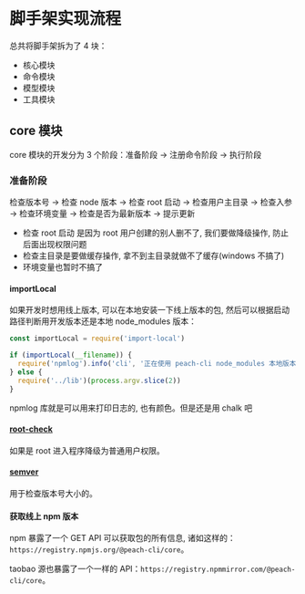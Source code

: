 # 脚手架实现流程

总共将脚手架拆为了 4 块：

- 核心模块
- 命令模块
- 模型模块
- 工具模块

## core 模块

core 模块的开发分为 3 个阶段：准备阶段 -> 注册命令阶段 -> 执行阶段

### 准备阶段

检查版本号 -> 检查 node 版本 -> 检查 root 启动 -> 检查用户主目录 -> 检查入参 -> 检查环境变量 -> 检查是否为最新版本 -> 提示更新

- 检查 root 启动 是因为 root 用户创建的别人删不了, 我们要做降级操作, 防止后面出现权限问题
- 检查主目录是要做缓存操作, 拿不到主目录就做不了缓存(windows 不搞了)
- 环境变量也暂时不搞了

#### importLocal

如果开发时想用线上版本, 可以在本地安装一下线上版本的包, 然后可以根据启动路径判断用开发版本还是本地 node_modules 版本：

```js
const importLocal = require('import-local')

if (importLocal(__filename)) {
  require('npmlog').info('cli', '正在使用 peach-cli node_modules 本地版本')
} else {
  require('../lib')(process.argv.slice(2))
}
```

npmlog 库就是可以用来打印日志的, 也有颜色。但是还是用 chalk 吧

#### [root-check](https://www.npmjs.com/package/root-check)

如果是 root 进入程序降级为普通用户权限。

#### [semver](https://www.npmjs.com/package/semver)

用于检查版本号大小的。

#### 获取线上 npm 版本

npm 暴露了一个 GET API 可以获取包的所有信息, 诸如这样的：`https://registry.npmjs.org/@peach-cli/core`。

taobao 源也暴露了一个一样的 API：`https://registry.npmmirror.com/@peach-cli/core`。
